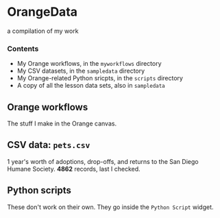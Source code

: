 # OrangeData
a compilation of my work

### Contents
* My Orange workflows, in the `myworkflows` directory
* My CSV datasets, in the `sampledata` directory
* My Orange-related Python sricpts, in the `scripts` directory
* A copy of all the lesson data sets, also in `sampledata`

## Orange workflows
The stuff I make in the Orange canvas.

## CSV data: `pets.csv`
1 year's worth of adoptions, drop-offs, and returns to the San Diego Humane Society. **4862** records, last I checked.

## Python scripts
These don't work on their own. They go inside the `Python Script` widget.